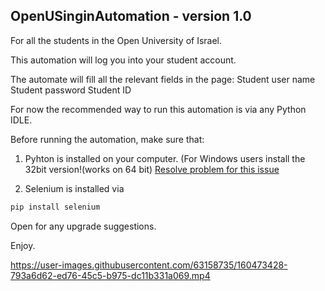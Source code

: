 ## OpenUSinginAutomation - version 1.0

For all the students in the Open University of Israel.

This automation will log you into your student account.

The automate will fill all the relevant fields in the page:
  Student user name
  Student password
  Student ID

For now the recommended way to run this automation is via any Python IDLE.

Before running the automation, make sure that:
1. Pyhton is installed on your computer. (For Windows users install the 32bit version!(works on 64 bit) [Resolve problem for this issue](https://stackoverflow.com/questions/23081507/where-to-find-64-bit-version-of-chromedriver-exe-for-selenium-webdriver)

3. Selenium is installed via  

```ruby
pip install selenium
```

Open for any upgrade suggestions.

Enjoy.


https://user-images.githubusercontent.com/63158735/160473428-793a6d62-ed76-45c5-b975-dc11b331a069.mp4

